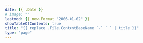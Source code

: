 ```yaml
---
date: {{ .Date }}
# image: ""
lastmod: {{ now.Format "2006-01-02" }}
showTableOfContents: true
title: "{{ replace .File.ContentBaseName `-` ` ` | title }}"
type: "page"
---
```

